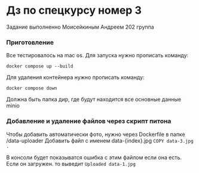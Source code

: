 # Дз по спецкурсу номер 3
Задание выполненно Моисейкиным Андреем 202 группа
### Приготовление

Все тестировалось на mac os. Для запуска нужно прописать команду:

```docker compose up --build```

Для удаления контейнера нужно прописать команду:

```docker compose down```

Должна быть папка дир, где будут находится все основные данные minio

### Добавление и удаление файлов через скрипт питона

Чтобы добавить автоматически фото, нужно через Dockerfile в папке /data-uploader
Добавить файл с именем data-{index}.jpg
```COPY data-3.jpg .```

В консоли будет показыватся ошибка с этим файлом если она есть. Если он загружен. то выведит ```Uploaded data-1.jpg```
